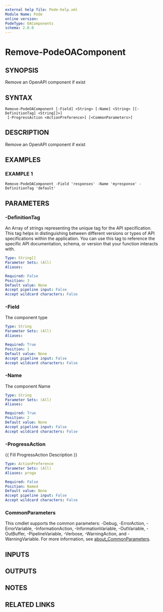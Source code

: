 ```yaml
---
external help file: Pode-help.xml
Module Name: Pode
online version:
PodeType: OAComponents
schema: 2.0.0
---
```


# Remove-PodeOAComponent

## SYNOPSIS
Remove an OpenAPI component if exist

## SYNTAX

```
Remove-PodeOAComponent [-Field] <String> [-Name] <String> [[-DefinitionTag] <String[]>]
 [-ProgressAction <ActionPreference>] [<CommonParameters>]
```

## DESCRIPTION
Remove an OpenAPI component if exist

## EXAMPLES

### EXAMPLE 1
```
Remove-PodeOAComponent -Field 'responses' -Name 'myresponse' -DefinitionTag 'default'
```

## PARAMETERS

### -DefinitionTag
An Array of strings representing the unique tag for the API specification.
This tag helps in distinguishing between different versions or types of API specifications within the application.
You can use this tag to reference the specific API documentation, schema, or version that your function interacts with.

```yaml
Type: String[]
Parameter Sets: (All)
Aliases:

Required: False
Position: 3
Default value: None
Accept pipeline input: False
Accept wildcard characters: False
```

### -Field
The component type

```yaml
Type: String
Parameter Sets: (All)
Aliases:

Required: True
Position: 1
Default value: None
Accept pipeline input: False
Accept wildcard characters: False
```

### -Name
The component Name

```yaml
Type: String
Parameter Sets: (All)
Aliases:

Required: True
Position: 2
Default value: None
Accept pipeline input: False
Accept wildcard characters: False
```

### -ProgressAction
{{ Fill ProgressAction Description }}

```yaml
Type: ActionPreference
Parameter Sets: (All)
Aliases: proga

Required: False
Position: Named
Default value: None
Accept pipeline input: False
Accept wildcard characters: False
```

### CommonParameters
This cmdlet supports the common parameters: -Debug, -ErrorAction, -ErrorVariable, -InformationAction, -InformationVariable, -OutVariable, -OutBuffer, -PipelineVariable, -Verbose, -WarningAction, and -WarningVariable. For more information, see [about_CommonParameters](http://go.microsoft.com/fwlink/?LinkID=113216).

## INPUTS

## OUTPUTS

## NOTES

## RELATED LINKS
